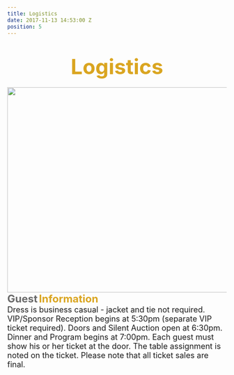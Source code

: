 ```yaml
---
title: Logistics
date: 2017-11-13 14:53:00 Z
position: 5
---
```


<html>
<div style="text-align: center;">
<h1><b>
<font size="30" color="GoldenRod">Logistics</font>
</b>
</h1>
</div>
<img src="https://lh3.googleusercontent.com/BixP06z7fPkqx6eR508l_hS6qOghrENGoSPVnIfMenQw1u4rDuQxuz7yazNYv-JfnDCguHJb0SupAbZB3pqbsrFMlAgj91SsJcRqO7J4DxeP2ny7oPgJot2k1ywzlTMWo1w_wAjkGnvyZsMIyODsEGaYtbnJVjYe9pVvC8-Zb3FgUSx3x1GZlNeQP5c0ZCMjUHOdW4qR778NPZ2HVfwsDY9o2gEQlmlW6_-eOY1gpUuKJHqYqfDYQwOYDdPei6rOLiWnEDunRle1RMlUgmrvvj7_W_pOtFhEts1B1SfKBj-Erp4f2Tlv5k7HgNeggp7QdbIUbbBgYa1WcdA3MldNpHLeYqZR_8Dmq4dbpI5H8EF8Vjgj3lphwgrCcBbkHxUwvjHZbzsv2SEwBAA2O9bddtpBhgGMGZ6oQM2uO2Zom4LL4yucFBUR621sVMX8qO2IvQoV9v5o_ij9BGBes4xWoXSn2Y12m5MIkJq2kSy1mcsh8eDi42LWWGBtEHJ8gqORPwaTCZo6swEiN9ecRm4xRwLQjNN_vOXPQvjS3mZpbO9DwBIAajig32YEU0HQVQqBT5PIvHpgO8xnpXolLTKxYaIlU3xLESZdCq1LBndLgg=w1439-h395-no" align="middle" Height="472" Width="1721">

<div><b>
<font size="5" color="DimGray">Guest</font>
<font size="5" color="GoldenRod"> Information</font>
</b>
</div>
<div>
<font size="4">
Dress is business casual - jacket and tie not required.
VIP/Sponsor Reception begins at 5:30pm (separate VIP ticket required).
Doors and Silent Auction open at 6:30pm.
Dinner and Program begins at 7:00pm. 
Each guest must show his or her ticket at the door. The table assignment is noted on the ticket. Please note that all ticket sales are final.